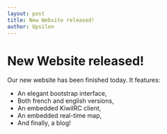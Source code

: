 ```yaml
---
layout: post
title: New Website released!
author: Upsilon
---
```


# New Website released!

Our new website has been finished today. It features:
* An elegant bootstrap interface,
* Both french and english versions,
* An embedded KiwiIRC client,
* An embedded real-time map,
* And finally, a blog!
